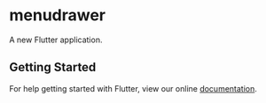 # menudrawer

A new Flutter application.

## Getting Started

For help getting started with Flutter, view our online
[documentation](https://flutter.io/).
